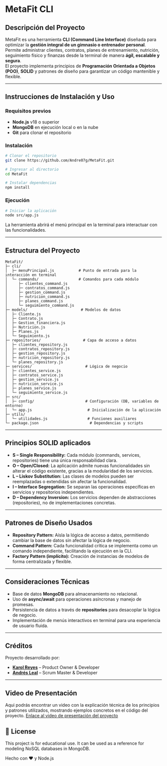 # MetaFit CLI

## Descripción del Proyecto
MetaFit es una herramienta **CLI (Command Line Interface)** diseñada para optimizar la **gestión integral de un gimnasio o entrenador personal**.  
Permite administrar clientes, contratos, planes de entrenamiento, nutrición, seguimiento físico y finanzas desde la terminal de manera **ágil, escalable y segura**.  
El proyecto implementa principios de **Programación Orientada a Objetos (POO)**, **SOLID** y patrones de diseño para garantizar un código mantenible y flexible.

---

## Instrucciones de Instalación y Uso
### Requisitos previos
- **Node.js** v18 o superior
- **MongoDB** en ejecución local o en la nube
- **Git** para clonar el repositorio

### Instalación
```bash
# Clonar el repositorio
git clone https://github.com/Andre07g/MetaFit.git

# Ingresar al directorio
cd MetaFit

# Instalar dependencias
npm install
```

### Ejecución
```bash
# Iniciar la aplicación
node src/app.js
```

La herramienta abrirá el menú principal en la terminal para interactuar con las funcionalidades.

---

## Estructura del Proyecto
```
MetaFit/
├─ cli/
│  ├─ menuPrincipal.js           # Punto de entrada para la interacción en terminal
│  └─ commands/                  # Comandos para cada módulo
│     ├─ clientes_command.js
│     ├─ contratos_command.js
│     ├─ gestion_command.js
│     ├─ nutricion_command.js
│     ├─ planes_command.js
│     └─ seguimiento_command.js
├─ models/                        # Modelos de datos
│  ├─ Cliente.js
│  ├─ Contrato.js
│  ├─ Gestion_financiera.js
│  ├─ Nutricion.js
│  ├─ Planes.js
│  └─ Seguimiento.js
├─ repositories/                   # Capa de acceso a datos
│  ├─ clientes_repository.js
│  ├─ contratos_repository.js
│  ├─ gestion_repository.js
│  ├─ nutricion_repository.js
│  └─ planes_repository.js
├─ services/                        # Lógica de negocio
│  ├─ clientes_service.js
│  ├─ contratos_service.js
│  ├─ gestion_service.js
│  ├─ nutricion_service.js
│  ├─ planes_service.js
│  └─ seguimiento_service.js
├─ src/
│  ├─ config/                       # Configuración (DB, variables de entorno)
│  └─ app.js                         # Inicialización de la aplicación
├─ utils/
│  └─ utilidades.js                  # Funciones auxiliares
└─ package.json                       # Dependencias y scripts
```

---

## Principios SOLID aplicados
- **S – Single Responsibility:** Cada módulo (commands, services, repositories) tiene una única responsabilidad clara.
- **O – Open/Closed:** La aplicación admite nuevas funcionalidades sin alterar el código existente, gracias a la modularidad de los servicios.
- **L – Liskov Substitution:** Las clases de modelos pueden ser reemplazadas o extendidas sin afectar la funcionalidad.
- **I – Interface Segregation:** Se separan las operaciones específicas en servicios y repositorios independientes.
- **D – Dependency Inversion:** Los servicios dependen de abstracciones (repositories), no de implementaciones concretas.

---

## Patrones de Diseño Usados
- **Repository Pattern:** Aísla la lógica de acceso a datos, permitiendo cambiar la base de datos sin afectar la lógica de negocio.
- **Command Pattern:** Cada funcionalidad crítica se implementa como un comando independiente, facilitando la ejecución en la CLI.
- **Factory Pattern (implícito):** Creación de instancias de modelos de forma centralizada y flexible.

---

## Consideraciones Técnicas
- Base de datos **MongoDB** para almacenamiento no relacional.
- Uso de **async/await** para operaciones asíncronas y manejo de promesas.
- Persistencia de datos a través de **repositories** para desacoplar la lógica de negocio.
- Implementación de menús interactivos en terminal para una experiencia de usuario fluida.

---

## Créditos
Proyecto desarrollado por:  
- [**Karol Reyes**](https://github.com/KarolainReyes) – Product Owner & Developer  
- [**Andrés Leal**](https://github.com/Andre07g) – Scrum Master & Developer  

---

## Video de Presentación
Aqui podrás encontrar un video con la explicación técnica de los principios y patrones utilizados, mostrando ejemplos concretos en el código del proyecto.
[Enlace al video de presentación del proyecto](https://drive.google.com/file/d/1UX7FapmgLgZn6r_n7nJu-kFUYlWN6YDJ/view?usp=sharing)

## 📝 License

This project is for educational use. It can be used as a reference for modeling NoSQL databases in MongoDB.

Hecho con ❤️ y Node.js
